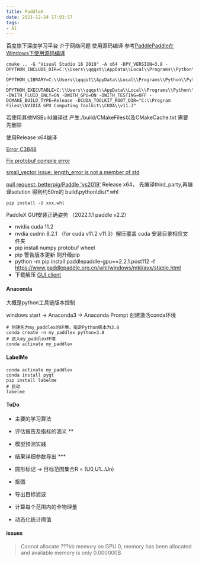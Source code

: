 ```yaml
---
title: PaddleX
date: 2021-12-24 17:03:57
tags:
- AI
---
```

百度旗下深度学习平台
介于网络问题 使用源码编译 参考[PaddlePaddle在Windows下使用源码编译](https://www.paddlepaddle.org.cn/documentation/docs/zh/1.5/beginners_guide/install/compile/compile_Windows.html)


```
cmake .. -G "Visual Studio 16 2019" -A x64 -DPY_VERSION=3.8 -DPYTHON_INCLUDE_DIR=C:\\Users\\qqqst\\AppData\\Local\\Programs\\Python\\Python38\\include -DPYTHON_LIBRARY=C:\\Users\\qqqst\\AppData\\Local\\Programs\\Python\\Python38\\Lib -DPYTHON_EXECUTABLE=C:\\Users\\qqqst\\AppData\\Local\\Programs\\Python\\Python38\\python.exe -DWITH_FLUID_ONLY=ON -DWITH_GPU=ON -DWITH_TESTING=OFF -DCMAKE_BUILD_TYPE=Release -DCUDA_TOOLKIT_ROOT_DIR="C:\\Program Files\\NVIDIA GPU Computing Toolkit\\CUDA\\v11.3"
```
若使用其他MSBuild编译过 产生./build/CMakeFiles以及CMakeCache.txt 需要先删除

使用Release x64编译

[Error C3848](https://docs.microsoft.com/zh-cn/cpp/error-messages/compiler-errors-2/compiler-error-c3848?view=msvc-170)

[Fix protobuf compile error](https://github.com/PaddlePaddle/Paddle/issues/28391#issuecomment-900952420)

[small_vector issue: length_error is not a member of std](https://stackoverflow.com/questions/1183700/what-is-the-meaning-of-this-c-error-stdlength-error)

[pull request: betterpig/Paddle 'vs2019'](https://github.com/betterpig/Paddle/tree/vs2019)
Release x64， 先编译third_party,再编译solution 得到约50m的 build\python\dist\*.whl
```
pip install -U xxx.whl
```

PaddleX GUI安装正确姿势 （2022.1.1 paddle v2.2）
+ nvidia cuda 11.2
+ nvdia cudnn 8.2.1 （for cuda v11.2 v11.3）解压覆盖 cuda 安装目录相应文件夹
+ pip install numpy protobuf  wheel
+ pip 警告版本更新 则升级pip
+ python -m pip install paddlepaddle-gpu==2.2.1.post112 -f https://www.paddlepaddle.org.cn/whl/windows/mkl/avx/stable.html
+ 下载解压 [GUI client ](https://www.paddlepaddle.org.cn/paddlex/download)

#### Anaconda
大概是python工具链版本控制

windows start -> Anaconda3 -> Anaconda Prompt
创建激活conda环境
```
# 创建名为my_paddlex的环境，指定Python版本为3.8
conda create -n my_paddlex python=3.8
# 进入my_paddlex环境
conda activate my_paddlex
```
#### LabelMe
```
conda activate my_paddlex
conda install pyqt
pip install labelme
# 启动
labelme
```
#### ToDo
+ 主要的学习算法
+ 评估报告及指标的涵义 **
+ 模型预测实践
+ 结果详细参数导出 ***

+ 圆形标记 -> 目标范围集合R = (U0,U1...Un)
+ 抠图
+ 导出目标滤波
+ 计算每个范围内的全物理量
+ 动态化统计阈值
#### issues
> Cannot allocate ???kb  memory on GPU 0,  memory has been allocated and available memory is only 0.000000B.

